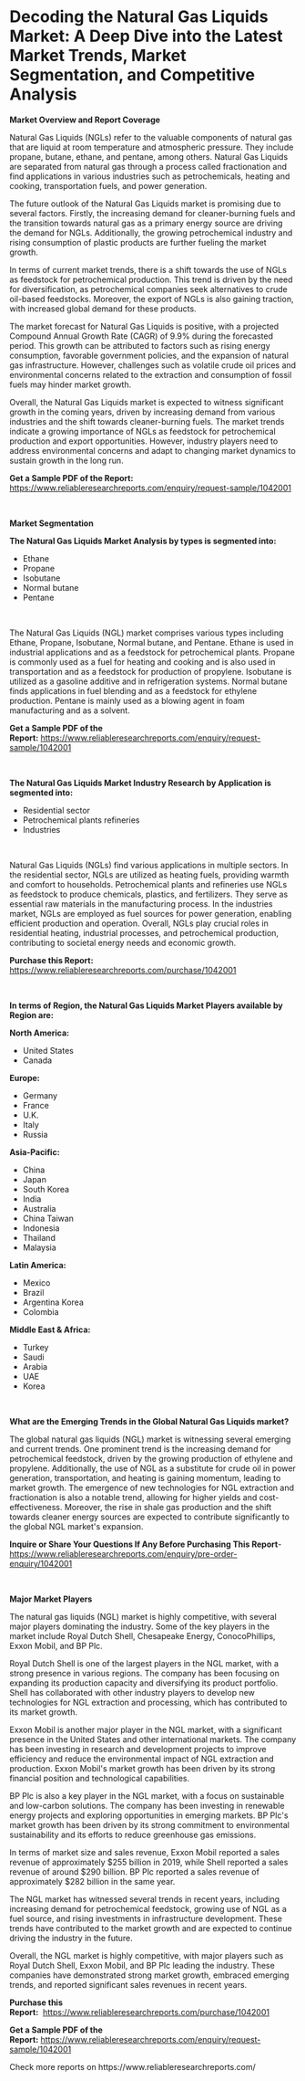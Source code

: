 <p><h1>Decoding the Natural Gas Liquids Market: A Deep Dive into the Latest Market Trends, Market Segmentation, and Competitive Analysis</h1></p><p><strong>Market Overview and Report Coverage</strong></p>
<p><p>Natural Gas Liquids (NGLs) refer to the valuable components of natural gas that are liquid at room temperature and atmospheric pressure. They include propane, butane, ethane, and pentane, among others. Natural Gas Liquids are separated from natural gas through a process called fractionation and find applications in various industries such as petrochemicals, heating and cooking, transportation fuels, and power generation.</p><p>The future outlook of the Natural Gas Liquids market is promising due to several factors. Firstly, the increasing demand for cleaner-burning fuels and the transition towards natural gas as a primary energy source are driving the demand for NGLs. Additionally, the growing petrochemical industry and rising consumption of plastic products are further fueling the market growth.</p><p>In terms of current market trends, there is a shift towards the use of NGLs as feedstock for petrochemical production. This trend is driven by the need for diversification, as petrochemical companies seek alternatives to crude oil-based feedstocks. Moreover, the export of NGLs is also gaining traction, with increased global demand for these products.</p><p>The market forecast for Natural Gas Liquids is positive, with a projected Compound Annual Growth Rate (CAGR) of 9.9% during the forecasted period. This growth can be attributed to factors such as rising energy consumption, favorable government policies, and the expansion of natural gas infrastructure. However, challenges such as volatile crude oil prices and environmental concerns related to the extraction and consumption of fossil fuels may hinder market growth.</p><p>Overall, the Natural Gas Liquids market is expected to witness significant growth in the coming years, driven by increasing demand from various industries and the shift towards cleaner-burning fuels. The market trends indicate a growing importance of NGLs as feedstock for petrochemical production and export opportunities. However, industry players need to address environmental concerns and adapt to changing market dynamics to sustain growth in the long run.</p></p>
<p><strong>Get a Sample PDF of the Report:</strong> <a href="https://www.reliableresearchreports.com/enquiry/request-sample/1042001">https://www.reliableresearchreports.com/enquiry/request-sample/1042001</a></p>
<p>&nbsp;</p>
<p><strong>Market Segmentation</strong></p>
<p><strong>The Natural Gas Liquids Market Analysis by types is segmented into:</strong></p>
<p><ul><li>Ethane</li><li>Propane</li><li>Isobutane</li><li>Normal butane</li><li>Pentane</li></ul></p>
<p>&nbsp;</p>
<p><p>The Natural Gas Liquids (NGL) market comprises various types including Ethane, Propane, Isobutane, Normal butane, and Pentane. Ethane is used in industrial applications and as a feedstock for petrochemical plants. Propane is commonly used as a fuel for heating and cooking and is also used in transportation and as a feedstock for production of propylene. Isobutane is utilized as a gasoline additive and in refrigeration systems. Normal butane finds applications in fuel blending and as a feedstock for ethylene production. Pentane is mainly used as a blowing agent in foam manufacturing and as a solvent.</p></p>
<p><strong>Get a Sample PDF of the Report:</strong>&nbsp;<a href="https://www.reliableresearchreports.com/enquiry/request-sample/1042001">https://www.reliableresearchreports.com/enquiry/request-sample/1042001</a></p>
<p>&nbsp;</p>
<p><strong>The Natural Gas Liquids Market Industry Research by Application is segmented into:</strong></p>
<p><ul><li>Residential sector</li><li>Petrochemical plants refineries</li><li>Industries</li></ul></p>
<p>&nbsp;</p>
<p><p>Natural Gas Liquids (NGLs) find various applications in multiple sectors. In the residential sector, NGLs are utilized as heating fuels, providing warmth and comfort to households. Petrochemical plants and refineries use NGLs as feedstock to produce chemicals, plastics, and fertilizers. They serve as essential raw materials in the manufacturing process. In the industries market, NGLs are employed as fuel sources for power generation, enabling efficient production and operation. Overall, NGLs play crucial roles in residential heating, industrial processes, and petrochemical production, contributing to societal energy needs and economic growth.</p></p>
<p><strong>Purchase this Report:</strong>&nbsp; <a href="https://www.reliableresearchreports.com/purchase/1042001">https://www.reliableresearchreports.com/purchase/1042001</a></p>
<p>&nbsp;</p>
<p><strong>In terms of Region, the Natural Gas Liquids Market Players available by Region are:</strong></p>
<p>
    <p> <strong> North America: </strong>
        <ul>
            <li>United States</li>
            <li>Canada</li>
        </ul>
        </p> 
    <p> <strong> Europe: </strong>
        <ul>
            <li>Germany</li>
            <li>France</li>
            <li>U.K.</li>
            <li>Italy</li>
            <li>Russia</li>
        </ul>
        </p> 
    <p> <strong> Asia-Pacific: </strong>
        <ul>
            <li>China</li>
            <li>Japan</li>
            <li>South Korea</li>
            <li>India</li>
            <li>Australia</li>
            <li>China Taiwan</li>
            <li>Indonesia</li>
            <li>Thailand</li>
            <li>Malaysia</li>
        </ul>
        </p> 
    <p> <strong> Latin America: </strong>
        <ul>
            <li>Mexico</li>
            <li>Brazil</li>
            <li>Argentina Korea</li>
            <li>Colombia</li>
        </ul>
        </p> 
    <p> <strong> Middle East & Africa: </strong>
        <ul>
            <li>Turkey</li>
            <li>Saudi</li>
            <li>Arabia</li>
            <li>UAE</li>
            <li>Korea</li>
        </ul>
    </p>
    </p>
<p>&nbsp;</p>
<p><strong>What are the Emerging Trends in the Global Natural Gas Liquids market?</strong></p>
<p><p>The global natural gas liquids (NGL) market is witnessing several emerging and current trends. One prominent trend is the increasing demand for petrochemical feedstock, driven by the growing production of ethylene and propylene. Additionally, the use of NGL as a substitute for crude oil in power generation, transportation, and heating is gaining momentum, leading to market growth. The emergence of new technologies for NGL extraction and fractionation is also a notable trend, allowing for higher yields and cost-effectiveness. Moreover, the rise in shale gas production and the shift towards cleaner energy sources are expected to contribute significantly to the global NGL market's expansion.</p></p>
<p><strong>Inquire or Share Your Questions If Any Before Purchasing This Report</strong>- <a href="https://www.reliableresearchreports.com/enquiry/pre-order-enquiry/1042001">https://www.reliableresearchreports.com/enquiry/pre-order-enquiry/1042001</a></p>
<p>&nbsp;</p>
<p><strong>Major Market Players</strong></p>
<p><p>The natural gas liquids (NGL) market is highly competitive, with several major players dominating the industry. Some of the key players in the market include Royal Dutch Shell, Chesapeake Energy, ConocoPhillips, Exxon Mobil, and BP Plc.</p><p>Royal Dutch Shell is one of the largest players in the NGL market, with a strong presence in various regions. The company has been focusing on expanding its production capacity and diversifying its product portfolio. Shell has collaborated with other industry players to develop new technologies for NGL extraction and processing, which has contributed to its market growth.</p><p>Exxon Mobil is another major player in the NGL market, with a significant presence in the United States and other international markets. The company has been investing in research and development projects to improve efficiency and reduce the environmental impact of NGL extraction and production. Exxon Mobil's market growth has been driven by its strong financial position and technological capabilities.</p><p>BP Plc is also a key player in the NGL market, with a focus on sustainable and low-carbon solutions. The company has been investing in renewable energy projects and exploring opportunities in emerging markets. BP Plc's market growth has been driven by its strong commitment to environmental sustainability and its efforts to reduce greenhouse gas emissions.</p><p>In terms of market size and sales revenue, Exxon Mobil reported a sales revenue of approximately $255 billion in 2019, while Shell reported a sales revenue of around $290 billion. BP Plc reported a sales revenue of approximately $282 billion in the same year.</p><p>The NGL market has witnessed several trends in recent years, including increasing demand for petrochemical feedstock, growing use of NGL as a fuel source, and rising investments in infrastructure development. These trends have contributed to the market growth and are expected to continue driving the industry in the future.</p><p>Overall, the NGL market is highly competitive, with major players such as Royal Dutch Shell, Exxon Mobil, and BP Plc leading the industry. These companies have demonstrated strong market growth, embraced emerging trends, and reported significant sales revenues in recent years.</p></p>
<p><strong>Purchase this Report:</strong>&nbsp;&nbsp;<a href="https://www.reliableresearchreports.com/purchase/1042001">https://www.reliableresearchreports.com/purchase/1042001</a></p>
<p></p>
<p><strong>Get a Sample PDF of the Report:</strong>&nbsp;<a href="https://www.reliableresearchreports.com/enquiry/request-sample/1042001">https://www.reliableresearchreports.com/enquiry/request-sample/1042001</a></p>
<p>Check more reports on https://www.reliableresearchreports.com/</p>